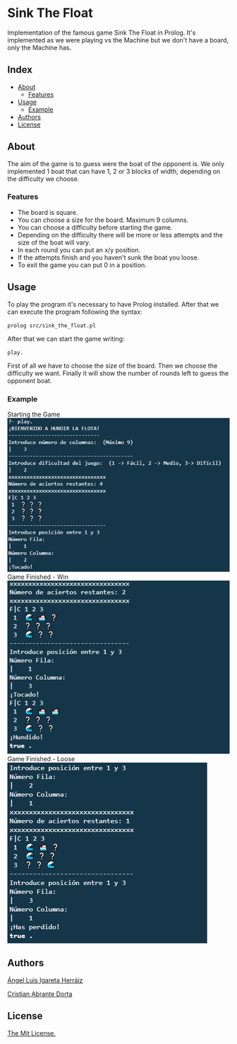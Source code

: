 # Sink The Float
Implementation of the famous game Sink The Float in Prolog. It's implemented as we were playing vs the Machine but we don't have a board, only the Machine has.

## Index
* [About](#about)
  * [Features](#features)  
* [Usage](#usage)
  * [Example](#example)
* [Authors](#authors)
* [License](#license)

## About
The aim of the game is to guess were the boat of the opponent is. 
We only implemented 1 boat that can have 1, 2 or 3 blocks of width, depending on the difficulty we choose.

### Features
* The board is square.
* You can choose a size for the board. Maximum 9 columns. 
* You can choose a difficulty before starting the game.
* Depending on the difficulty there will be more or less attempts and the size of the boat will vary.
* In each round you can put an x/y position.
* If the attempts finish and you haven't sunk the boat you loose.
* To exit the game you can put 0 in a position.

## Usage
To play the program it's necessary to have Prolog installed. After that we can execute the program following the syntax:
```
prolog src/sink_the_float.pl
```
After that we can start the game writing:
```
play.
```
First of all we have to choose the size of the board.
Then we choose the difficulty we want.
Finally it will show the number of rounds left to guess the opponent boat.

### Example
Starting the Game
![Starting the Game](docs/screenshot-1.png)
Game Finished - Win
![Game Finished - Win](docs/screenshot-2.png)
Game Finished - Loose
![Game Finished - Loose](docs/screenshot-3.png)

## Authors
[Ángel Luis Igareta Herráiz](https://github.com/AngelIgareta)

[Cristian Abrante Dorta](https://github.com/CristianAbrante)

## License
[The Mit License.](LICENSE)
